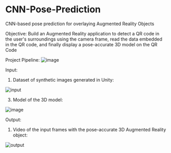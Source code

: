 # CNN-Pose-Prediction
CNN-based pose prediction for overlaying Augmented Reality Objects

Objective:
Build an Augmented Reality application to detect a QR code in the user's surroundings using the camera frame,
read the data embedded in the QR code, and finally display a pose-accurate 3D model on the QR Code

Project Pipeline:
![image](https://github.com/siddhantxshirguppe/CNN-Pose-Prediction/assets/28926200/648c0d5e-f009-47e4-a31e-35653068c8f3)

Input: 
1. Dataset of synthetic images generated in Unity:
   
![input](https://github.com/siddhantxshirguppe/CNN-Pose-Prediction/assets/28926200/7e860f9c-d49d-4856-aae5-3602f7e7fc5e)

3. Model of the 3D model:
   
![image](https://github.com/siddhantxshirguppe/CNN-Pose-Prediction/assets/28926200/e0b29c26-3657-45ae-8752-9d3dbb7866b5)

Output:
1. Video of the input frames with the pose-accurate 3D Augmented Reality object:
   
![output](https://github.com/siddhantxshirguppe/CNN-Pose-Prediction/assets/28926200/5a907aca-8161-4364-95cb-3efe9e7cae03)
